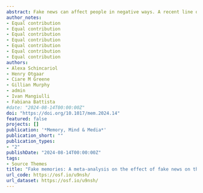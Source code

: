 ```yaml
---
abstract: Fake news can affect people in negative ways. A recent line of research has demonstrated that when people are exposed to fake news they can form false memories for the events depicted in the news stories. We conducted a meta-analysis to obtain an estimate of the average rate of false memories elicited by fake news. Thirteen articles were included in the final analysis, revealing that nearly 40% and 60% of the participants reported at least one false memory and belief (respectively) after fake news exposure, while each participant remembered or believed 22% of the total number of fake news presented. Individual differences may affect the rate of false memory formation following exposure to false memories. We therefore examined moderating effects of individual difference variables assessed in the included studies. Participants with better analytical reasoning skills and a high level of interest in the news topic were least likely to report false memories for fake news, with level of interest being also a facilitating factor in remembering true news. No effect was detected for cog-nitive ability and objective knowledge. Our results provide insightful and practical information in the context of worldwide misinformation dissemination and its impact on people's beliefs and memories.
author_notes:
- Equal contribution
- Equal contribution
- Equal contribution
- Equal contribution
- Equal contribution
- Equal contribution
- Equal contribution
authors:
- Alexa Schincariol
- Henry Otgaar
- Ciare M Greene
- Gillian Murphy
- admin
- Ivan Mangiulli
- Fabiana Battista
#date: "2024-08-14T00:00:00Z"
doi: "https://doi.org/10.1017/mem.2024.14"
featured: false
projects: []
publication: '*Memory, Mind & Media*'
publication_short: ""
publication_types:
- "2"
publishDate: "2024-08-14T00:00:00Z"
tags:
- Source Themes
title: "Fake memories: A meta-analysis on the effect of fake news on the creation of false memories and false beliefs"
url_code: https://osf.io/u9nsh/
url_dataset: https://osf.io/u9nsh/
---
```




